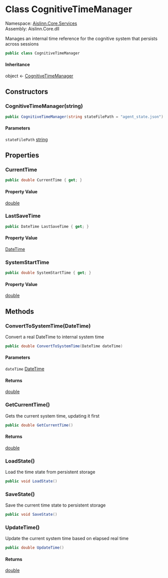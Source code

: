 # <a id="Aislinn_Core_Services_CognitiveTimeManager"></a> Class CognitiveTimeManager

Namespace: [Aislinn.Core.Services](Aislinn.Core.Services.md)  
Assembly: Aislinn.Core.dll  

Manages an internal time reference for the cognitive system that persists across sessions

```csharp
public class CognitiveTimeManager
```

#### Inheritance

object ← 
[CognitiveTimeManager](Aislinn.Core.Services.CognitiveTimeManager.md)

## Constructors

### <a id="Aislinn_Core_Services_CognitiveTimeManager__ctor_System_String_"></a> CognitiveTimeManager\(string\)

```csharp
public CognitiveTimeManager(string stateFilePath = "agent_state.json")
```

#### Parameters

`stateFilePath` [string](https://learn.microsoft.com/dotnet/api/system.string)

## Properties

### <a id="Aislinn_Core_Services_CognitiveTimeManager_CurrentTime"></a> CurrentTime

```csharp
public double CurrentTime { get; }
```

#### Property Value

 [double](https://learn.microsoft.com/dotnet/api/system.double)

### <a id="Aislinn_Core_Services_CognitiveTimeManager_LastSaveTime"></a> LastSaveTime

```csharp
public DateTime LastSaveTime { get; }
```

#### Property Value

 [DateTime](https://learn.microsoft.com/dotnet/api/system.datetime)

### <a id="Aislinn_Core_Services_CognitiveTimeManager_SystemStartTime"></a> SystemStartTime

```csharp
public double SystemStartTime { get; }
```

#### Property Value

 [double](https://learn.microsoft.com/dotnet/api/system.double)

## Methods

### <a id="Aislinn_Core_Services_CognitiveTimeManager_ConvertToSystemTime_System_DateTime_"></a> ConvertToSystemTime\(DateTime\)

Convert a real DateTime to internal system time

```csharp
public double ConvertToSystemTime(DateTime dateTime)
```

#### Parameters

`dateTime` [DateTime](https://learn.microsoft.com/dotnet/api/system.datetime)

#### Returns

 [double](https://learn.microsoft.com/dotnet/api/system.double)

### <a id="Aislinn_Core_Services_CognitiveTimeManager_GetCurrentTime"></a> GetCurrentTime\(\)

Gets the current system time, updating it first

```csharp
public double GetCurrentTime()
```

#### Returns

 [double](https://learn.microsoft.com/dotnet/api/system.double)

### <a id="Aislinn_Core_Services_CognitiveTimeManager_LoadState"></a> LoadState\(\)

Load the time state from persistent storage

```csharp
public void LoadState()
```

### <a id="Aislinn_Core_Services_CognitiveTimeManager_SaveState"></a> SaveState\(\)

Save the current time state to persistent storage

```csharp
public void SaveState()
```

### <a id="Aislinn_Core_Services_CognitiveTimeManager_UpdateTime"></a> UpdateTime\(\)

Update the current system time based on elapsed real time

```csharp
public double UpdateTime()
```

#### Returns

 [double](https://learn.microsoft.com/dotnet/api/system.double)

